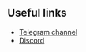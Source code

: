 ## Useful links
- [Telegram channel](https://t.me/techlooptorino)
- [Discord](https://discord.gg/zTQz3rDtdb)
